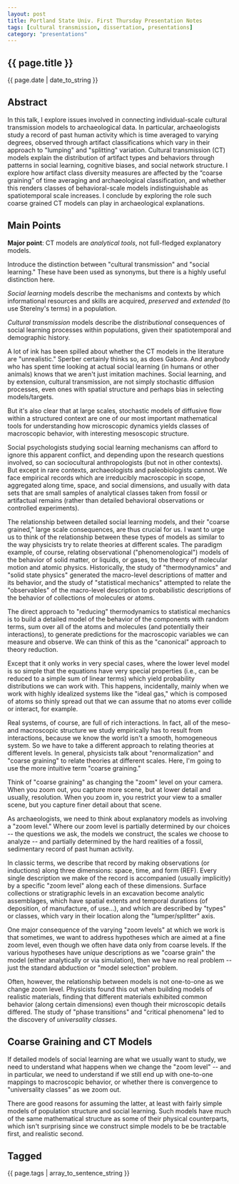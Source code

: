 ```yaml
---
layout: post
title: Portland State Univ. First Thursday Presentation Notes
tags: [cultural transmission, dissertation, presentations]
category: "presentations"
---
```


{{ page.title }}
----------------

<div class="publish_date">
{{ page.date | date_to_string }}
</div>


## Abstract ##

In this talk, I explore issues involved in connecting individual-scale cultural transmission models to archaeological data.  In particular, archaeologists study a record of past human activity which is time averaged to varying degrees, observed through artifact classifications which vary in their approach to "lumping" and "splitting" variation.  Cultural transmission (CT) models explain the distribution of artifact types and behaviors through patterns in social learning, cognitive biases, and social network structure.
I explore how artifact class diversity measures are affected by the “coarse graining” of time averaging and archaeological classification, and whether this renders classes of behavioral-scale models indistinguishable as spatiotemporal scale increases.  I conclude by exploring the role such coarse grained CT models can play in archaeological explanations.   

## Main Points ##

**Major point**:  CT models are _analytical tools_, not full-fledged explanatory models.  

Introduce the distinction between "cultural transmission" and "social learning."  These have been used as synonyms, but there is a highly useful distinction here.  

_Social learning_ models describe the mechanisms and contexts by which informational resources and skills are acquired, _preserved_ and _extended_ (to use Sterelny's terms) in a population.  

_Cultural transmission_ models describe the _distributional_ consequences of social learning processes within populations, given their spatiotemporal and demographic history.  

A lot of ink has been spilled about whether the CT models in the literature are "unrealistic."  Sperber certainly thinks so, as does Gabora.  And anybody who has spent time looking at actual social learning (in humans or other animals) knows that we aren't just imitation machines.  Social learning, and by extension, cultural transmission, are not simply stochastic diffusion processes, even ones with spatial structure and perhaps bias in selecting models/targets.  

But it's also clear that at large scales, stochastic models of diffusive flow within a structured context are one of our most important mathematical tools for understanding how microscopic dynamics yields classes of macroscopic behavior, with interesting mesoscopic structure.  

Social psychologists studying social learning mechanisms can afford to ignore this apparent conflict, and depending upon the research questions involved, so can sociocultural anthropologists (but not in other contexts).  But except in rare contexts, archaeologists and paleobiologists cannot.  We face empirical records which are irreducibly macroscopic in scope, aggregated along time, space, and social dimensions, and usually with data sets that are small samples of analytical classes taken from fossil or artifactual remains (rather than detailed behavioral observations or controlled experiments).  

The relationship between detailed social learning models, and their "coarse grained," large scale consequences, are thus crucial for us.  I want to urge us to think of the relationship between these types of models as similar to the way physicists try to relate theories at different scales.  The paradigm example, of course, relating observational ("phenomenological") models of the behavior of solid matter, or liquids, or gases, to the theory of molecular motion and atomic physics.  Historically, the study of "thermodynamics" and "solid state physics" generated the macro-level descriptions of matter and its behavior, and the study of "statistical mechanics" attempted to relate the "observables" of the macro-level description to probabilistic descriptions of the behavior of collections of molecules or atoms.  

The direct approach to "reducing" thermodynamics to statistical mechanics is to build a detailed model of the behavior of the components with random terms, sum over all of the atoms and molecules (and potentially their interactions), to generate predictions for the macroscopic variables we can measure and observe.  We can think of this as the "canonical" approach to theory reduction.  

Except that it only works in very special cases, where the lower level model is so simple that the equations have very special properties (i.e., can be reduced to a simple sum of linear terms) which yield probability distributions we can work with.  This happens, incidentally, mainly when we work with highly idealized systems like the "ideal gas," which is composed of atoms so thinly spread out that we can assume that no atoms ever collide or interact, for example.  

Real systems, of course, are full of rich interactions.  In fact, all of the meso- and macroscopic structure we study empirically has to result from interactions, because we know the world isn't a smooth, homogeneous system.  So we have to take a different approach to relating theories at different levels.  In general, physicists talk about "renormalization" and "coarse graining" to relate theories at different scales.  Here, I'm going to use the more intuitive term "coarse graining."  

Think of "coarse graining" as changing the "zoom" level on your camera.  When you zoom out, you capture more scene, but at lower detail and usually, resolution.  When you zoom in, you restrict your view to a smaller scene, but you capture finer detail about that scene.  

As archaeologists, we need to think about explanatory models as involving a "zoom level."  Where our zoom level is partially determined by our choices -- the questions we ask, the models we construct, the scales we choose to analyze -- and partially determined by the hard realities of a fossil, sedimentary record of past human activity.  

In classic terms, we describe that record by making observations (or inductions) along three dimensions:  space, time, and form (REF).  Every single description we make of the record is accompanied (usually implicitly) by a specific "zoom level" along each of these dimensions.  Surface collections or stratigraphic levels in an excavation become analytic assemblages, which have spatial extents and temporal durations (of deposition, of manufacture, of use…), and which are described by "types" or classes, which vary in their location along the "lumper/splitter" axis.  

One major consequence of the varying  "zoom levels" at which we work is that sometimes, we want to address hypotheses which are aimed at a fine zoom level, even though we often have data only from coarse levels.  If the various hypotheses have _unique_ descriptions as we "coarse grain" the model (either analytically or via simulation), then we have no real problem -- just the standard abduction or "model selection" problem. 

Often, however, the relationship between models is not one-to-one as we change zoom level.  Physicists found this out when building models of realistic materials, finding that different materials exhibited common behavior (along certain dimensions) even though their microscopic details differed.  The study of "phase transitions" and "critical phenomena" led to the discovery of _universality classes_.  

## Coarse Graining and CT Models ##

If detailed models of social learning are what we usually want to study, we need to understand what happens when we change the "zoom level" -- and in particular, we need to understand if we still end up with one-to-one mappings to macroscopic behavior, or whether there is convergence to "universality classes" as we zoom out.  

There are good reasons for assuming the latter, at least with fairly simple models of population structure and social learning.  Such models have much of the same mathematical structure as some of their physical counterparts, which isn't surprising since we construct simple models to be be tractable first, and realistic second.  


Tagged
------
<div class="taglist">
{{ page.tags | array_to_sentence_string }}
</div>
